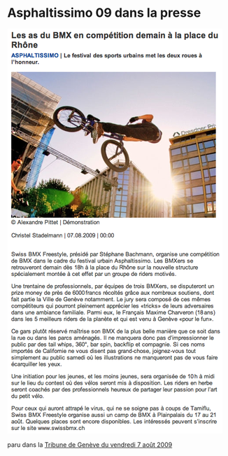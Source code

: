 # Asphaltissimo 09 dans la presse

![tdg_asphaltissimo09](./media/tdg_asphaltissimo09.png)

paru dans la [Tribune de Genève du vendredi 7 août 2009](http://www.tdg.ch/sports/actu/bmx-competition-demain-place-rhone-2009-08-06)
